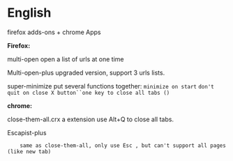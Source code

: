 English
=================

firefox adds-ons + chrome Apps

**Firefox:**

multi-open
	  open a list of urls at one time
	  
Multi-open-plus
	  upgraded version, support 3 urls lists.
	  
super-minimize
	put several functions together: `minimize on start` `don't quit on close X button``one key to close all tabs ()`	


**chrome:**

close-them-all.crx
	    a extension use Alt+Q to close all tabs.
	    
Escapist-plus

	    same as close-them-all, only use Esc , but can't support all pages (like new tab)
	    

	    